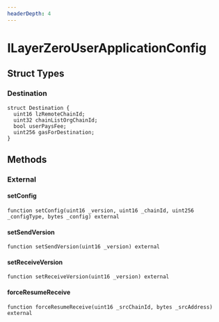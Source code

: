 ```yaml
---
headerDepth: 4
---
```


# ILayerZeroUserApplicationConfig

## Struct Types

### Destination

```solidity
struct Destination {
  uint16 lzRemoteChainId;
  uint32 chainListOrgChainId;
  bool userPaysFee;
  uint256 gasForDestination;
}
```

## Methods

### External

#### setConfig

```solidity:no-line-numbers
function setConfig(uint16 _version, uint16 _chainId, uint256 _configType, bytes _config) external
```

#### setSendVersion

```solidity:no-line-numbers
function setSendVersion(uint16 _version) external
```

#### setReceiveVersion

```solidity:no-line-numbers
function setReceiveVersion(uint16 _version) external
```

#### forceResumeReceive

```solidity:no-line-numbers
function forceResumeReceive(uint16 _srcChainId, bytes _srcAddress) external
```

